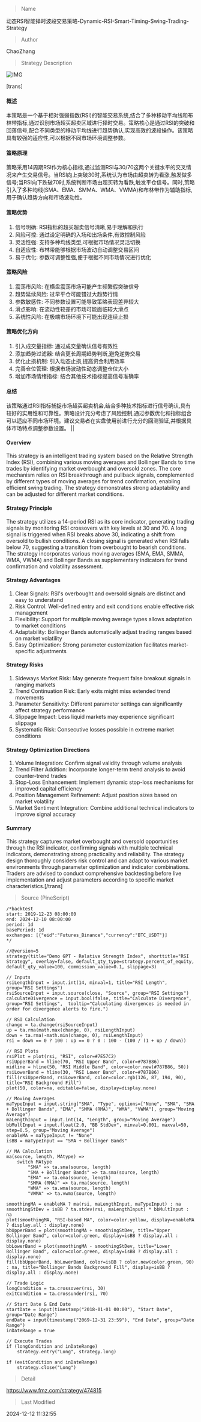 
> Name

动态RSI智能择时波段交易策略-Dynamic-RSI-Smart-Timing-Swing-Trading-Strategy

> Author

ChaoZhang

> Strategy Description

![IMG](https://www.fmz.com/upload/asset/113e82e96c281f80703.png)

[trans]
#### 概述
本策略是一个基于相对强弱指数(RSI)的智能交易系统,结合了多种移动平均线和布林带指标,通过识别市场超买超卖区域进行择时交易。策略核心是通过RSI的突破和回落信号,配合不同类型的移动平均线进行趋势确认,实现高效的波段操作。该策略具有较强的适应性,可以根据不同市场环境调整参数。

#### 策略原理
策略采用14周期RSI作为核心指标,通过监测RSI与30/70这两个关键水平的交叉情况来产生交易信号。当RSI向上突破30时,系统认为市场由超卖转为看涨,触发做多信号;当RSI向下跌破70时,系统判断市场由超买转为看跌,触发平仓信号。同时,策略引入了多种均线(SMA、EMA、SMMA、WMA、VWMA)和布林带作为辅助指标,用于确认趋势方向和市场波动性。

#### 策略优势
1. 信号明确: RSI指标的超买超卖信号清晰,易于理解和执行
2. 风险可控: 通过设定明确的入场和出场条件,有效控制风险
3. 灵活性强: 支持多种均线类型,可根据市场情况灵活切换
4. 自适应性: 布林带能够根据市场波动自动调整交易区间
5. 易于优化: 参数可调整性强,便于根据不同市场情况进行优化

#### 策略风险
1. 震荡市风险: 在横盘震荡市场可能产生频繁假突破信号
2. 趋势延续风险: 过早平仓可能错过大趋势行情
3. 参数敏感性: 不同参数设置可能导致策略表现差异较大
4. 滑点影响: 在流动性较差的市场可能面临较大滑点
5. 系统性风险: 在极端市场环境下可能出现连续止损

#### 策略优化方向
1. 引入成交量指标: 通过成交量确认信号有效性
2. 添加趋势过滤器: 结合更长周期趋势判断,避免逆势交易
3. 优化止损机制: 引入动态止损,提高资金利用效率
4. 完善仓位管理: 根据市场波动性动态调整仓位大小
5. 增加市场情绪指标: 结合其他技术指标提高信号准确率

#### 总结
该策略通过RSI指标捕捉市场超买超卖机会,结合多种技术指标进行信号确认,具有较好的实用性和可靠性。策略设计充分考虑了风险控制,通过参数优化和指标组合可以适应不同市场环境。建议交易者在实盘使用前进行充分的回测验证,并根据具体市场特点调整参数设置。 || 

#### Overview
This strategy is an intelligent trading system based on the Relative Strength Index (RSI), combining various moving averages and Bollinger Bands to time trades by identifying market overbought and oversold zones. The core mechanism relies on RSI breakthrough and pullback signals, complemented by different types of moving averages for trend confirmation, enabling efficient swing trading. The strategy demonstrates strong adaptability and can be adjusted for different market conditions.

#### Strategy Principle
The strategy utilizes a 14-period RSI as its core indicator, generating trading signals by monitoring RSI crossovers with key levels at 30 and 70. A long signal is triggered when RSI breaks above 30, indicating a shift from oversold to bullish conditions. A closing signal is generated when RSI falls below 70, suggesting a transition from overbought to bearish conditions. The strategy incorporates various moving averages (SMA, EMA, SMMA, WMA, VWMA) and Bollinger Bands as supplementary indicators for trend confirmation and volatility assessment.

#### Strategy Advantages
1. Clear Signals: RSI's overbought and oversold signals are distinct and easy to understand
2. Risk Control: Well-defined entry and exit conditions enable effective risk management
3. Flexibility: Support for multiple moving average types allows adaptation to market conditions
4. Adaptability: Bollinger Bands automatically adjust trading ranges based on market volatility
5. Easy Optimization: Strong parameter customization facilitates market-specific adjustments

#### Strategy Risks
1. Sideways Market Risk: May generate frequent false breakout signals in ranging markets
2. Trend Continuation Risk: Early exits might miss extended trend movements
3. Parameter Sensitivity: Different parameter settings can significantly affect strategy performance
4. Slippage Impact: Less liquid markets may experience significant slippage
5. Systematic Risk: Consecutive losses possible in extreme market conditions

#### Strategy Optimization Directions
1. Volume Integration: Confirm signal validity through volume analysis
2. Trend Filter Addition: Incorporate longer-term trend analysis to avoid counter-trend trades
3. Stop-Loss Enhancement: Implement dynamic stop-loss mechanisms for improved capital efficiency
4. Position Management Refinement: Adjust position sizes based on market volatility
5. Market Sentiment Integration: Combine additional technical indicators to improve signal accuracy

#### Summary
This strategy captures market overbought and oversold opportunities through the RSI indicator, confirming signals with multiple technical indicators, demonstrating strong practicality and reliability. The strategy design thoroughly considers risk control and can adapt to various market environments through parameter optimization and indicator combinations. Traders are advised to conduct comprehensive backtesting before live implementation and adjust parameters according to specific market characteristics.[/trans]



> Source (PineScript)

``` pinescript
/*backtest
start: 2019-12-23 08:00:00
end: 2024-12-10 08:00:00
period: 1d
basePeriod: 1d
exchanges: [{"eid":"Futures_Binance","currency":"BTC_USDT"}]
*/

//@version=5
strategy(title="Demo GPT - Relative Strength Index", shorttitle="RSI Strategy", overlay=false, default_qty_type=strategy.percent_of_equity, default_qty_value=100, commission_value=0.1, slippage=3)

// Inputs
rsiLengthInput = input.int(14, minval=1, title="RSI Length", group="RSI Settings")
rsiSourceInput = input.source(close, "Source", group="RSI Settings")
calculateDivergence = input.bool(false, title="Calculate Divergence", group="RSI Settings",  tooltip="Calculating divergences is needed in order for divergence alerts to fire.")

// RSI Calculation
change = ta.change(rsiSourceInput)
up = ta.rma(math.max(change, 0), rsiLengthInput)
down = ta.rma(-math.min(change, 0), rsiLengthInput)
rsi = down == 0 ? 100 : up == 0 ? 0 : 100 - (100 / (1 + up / down))

// RSI Plots
rsiPlot = plot(rsi, "RSI", color=#7E57C2)
rsiUpperBand = hline(70, "RSI Upper Band", color=#787B86)
midline = hline(50, "RSI Middle Band", color=color.new(#787B86, 50))
rsiLowerBand = hline(30, "RSI Lower Band", color=#787B86)
fill(rsiUpperBand, rsiLowerBand, color=color.rgb(126, 87, 194, 90), title="RSI Background Fill")
plot(50, color=na, editable=false, display=display.none)

// Moving Averages
maTypeInput = input.string("SMA", "Type", options=["None", "SMA", "SMA + Bollinger Bands", "EMA", "SMMA (RMA)", "WMA", "VWMA"], group="Moving Average")
maLengthInput = input.int(14, "Length", group="Moving Average")
bbMultInput = input.float(2.0, "BB StdDev", minval=0.001, maxval=50, step=0.5, group="Moving Average")
enableMA = maTypeInput != "None"
isBB = maTypeInput == "SMA + Bollinger Bands"

// MA Calculation
ma(source, length, MAtype) =>
    switch MAtype
        "SMA" => ta.sma(source, length)
        "SMA + Bollinger Bands" => ta.sma(source, length)
        "EMA" => ta.ema(source, length)
        "SMMA (RMA)" => ta.rma(source, length)
        "WMA" => ta.wma(source, length)
        "VWMA" => ta.vwma(source, length)

smoothingMA = enableMA ? ma(rsi, maLengthInput, maTypeInput) : na
smoothingStDev = isBB ? ta.stdev(rsi, maLengthInput) * bbMultInput : na
plot(smoothingMA, "RSI-based MA", color=color.yellow, display=enableMA ? display.all : display.none)
bbUpperBand = plot(smoothingMA + smoothingStDev, title="Upper Bollinger Band", color=color.green, display=isBB ? display.all : display.none)
bbLowerBand = plot(smoothingMA - smoothingStDev, title="Lower Bollinger Band", color=color.green, display=isBB ? display.all : display.none)
fill(bbUpperBand, bbLowerBand, color=isBB ? color.new(color.green, 90) : na, title="Bollinger Bands Background Fill", display=isBB ? display.all : display.none)

// Trade Logic
longCondition = ta.crossover(rsi, 30)
exitCondition = ta.crossunder(rsi, 70)

// Start Date & End Date
startDate = input(timestamp("2018-01-01 00:00"), "Start Date", group="Date Range")
endDate = input(timestamp("2069-12-31 23:59"), "End Date", group="Date Range")
inDateRange = true

// Execute Trades
if (longCondition and inDateRange)
    strategy.entry("Long", strategy.long)

if (exitCondition and inDateRange)
    strategy.close("Long")

```

> Detail

https://www.fmz.com/strategy/474815

> Last Modified

2024-12-12 11:32:55
